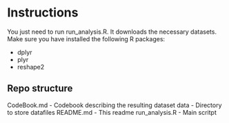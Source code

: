# Instructions

You just need to run run_analysis.R. It downloads the necessary datasets.
Make sure you have installed the following R packages:
- dplyr
- plyr
- reshape2

## Repo structure

CodeBook.md - Codebook describing the resulting dataset 
data - Directory to store datafiles 
README.md  - This readme
run_analysis.R - Main scritpt
